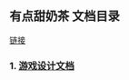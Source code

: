 ## 有点甜奶茶 文档目录

[链接](https://sysu-milktea-team.github.io/Document/)

### 1. [游戏设计文档](https://github.com/sysu-milktea-team/Document/blob/gh-pages/docs/Design.md)